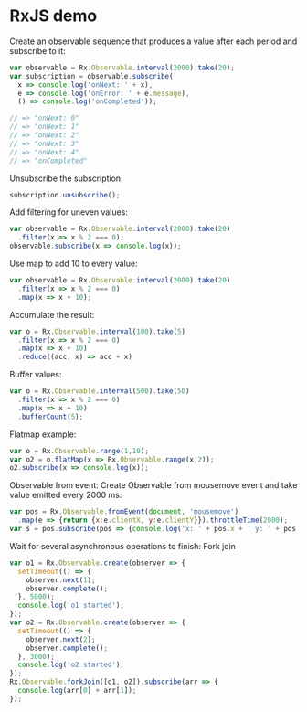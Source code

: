 # RxJS demo

Create an observable sequence that produces a value after each period and subscribe to it:
```javascript
var observable = Rx.Observable.interval(2000).take(20);
var subscription = observable.subscribe(
  x => console.log('onNext: ' + x),
  e => console.log('onError: ' + e.message),
  () => console.log('onCompleted'));

// => "onNext: 0"
// => "onNext: 1"
// => "onNext: 2"
// => "onNext: 3"
// => "onNext: 4"
// => "onCompleted"
```
Unsubscribe the subscription:
```javascript
subscription.unsubscribe();
```

Add filtering for uneven values:
```javascript
var observable = Rx.Observable.interval(2000).take(20)
  .filter(x => x % 2 === 0);
observable.subscribe(x => console.log(x));
```

Use map to add 10 to every value:
```javascript
var observable = Rx.Observable.interval(2000).take(20)
  .filter(x => x % 2 === 0)
  .map(x => x + 10);
```

Accumulate the result:
```javascript
var o = Rx.Observable.interval(100).take(5)
  .filter(x => x % 2 === 0)
  .map(x => x + 10)
  .reduce((acc, x) => acc + x)
```

Buffer values:
```javascript
var o = Rx.Observable.interval(500).take(50)
  .filter(x => x % 2 === 0)
  .map(x => x + 10)
  .bufferCount(5);
```

Flatmap example:
```javascript
var o = Rx.Observable.range(1,10);
var o2 = o.flatMap(x => Rx.Observable.range(x,2));
o2.subscribe(x => console.log(x));
```

Observable from event: Create Observable from mousemove event and take value emitted every 2000 ms:
```javascript
var pos = Rx.Observable.fromEvent(document, 'mousemove')
  .map(e => {return {x:e.clientX, y:e.clientY}}).throttleTime(2000);
var s = pos.subscribe(pos => {console.log('x: ' + pos.x + ' y: ' + pos.y)});    
```

Wait for several asynchronous operations to finish: Fork join
```javascript
var o1 = Rx.Observable.create(observer => {
  setTimeout(() => {
    observer.next(1);
    observer.complete();
  }, 5000);
  console.log('o1 started');
});
var o2 = Rx.Observable.create(observer => {
  setTimeout(() => {
    observer.next(2);
    observer.complete();
  }, 3000);
  console.log('o2 started');
});
Rx.Observable.forkJoin([o1, o2]).subscribe(arr => {
  console.log(arr[0] + arr[1]);
});
```
